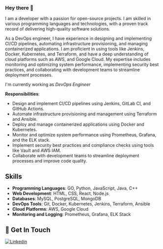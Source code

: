### Hey there 👋

I am a developer with a passion for open-source projects. I am skilled in various programming languages and technologies, with a proven track record of delivering high-quality software solutions.

As a DevOps engineer, I have experience in designing and implementing CI/CD pipelines, automating infrastructure provisioning, and managing containerized applications. I am proficient in using tools like Jenkins, Docker, Kubernetes, and Terraform, and have a deep understanding of cloud platforms such as AWS, and Google Cloud. My expertise includes monitoring and optimizing system performance, implementing security best practices, and collaborating with development teams to streamline deployment processes.

I'm currently working as *DevOps Engineer*

**Responsibilities**:
  - Design and implement CI/CD pipelines using Jenkins, GitLab CI, and GitHub Actions.
  - Automate infrastructure provisioning and management using Terraform and Ansible.
  - Deploy and manage containerized applications using Docker and Kubernetes.
  - Monitor and optimize system performance using Prometheus, Grafana, and the ELK stack.
  - Implement security best practices and compliance checks using tools like Vault and AWS IAM.
  - Collaborate with development teams to streamline deployment processes and improve code quality.

## Skills

- **Programming Languages**: GO, Python, JavaScript, Java, C++
- **Web Development**: HTML, CSS, React, Node.js
- **Databases**: MySQL, PostgreSQL, MongoDB
- **DevOps Tools**: Git, Docker, Kubernetes, Jenkins, Terraform, Ansible
- **Cloud Platforms**: AWS, Google Cloud
- **Monitoring and Logging**: Prometheus, Grafana, ELK Stack



## 📝 Get In Touch
[![Linkedin](https://img.shields.io/badge/linkedin-%230077B5.svg?&style=for-the-badge&logo=linkedin&logoColor=white)][linkedin]

[linkedin]: https://www.linkedin.com/in/gianmarcorogo/

<!--
**rogosprojects/rogosprojects** is a ✨ _special_ ✨ repository because its `README.md` (this file) appears on your GitHub profile.

Here are some ideas to get you started:

- 🔭 I’m currently working on ...
- 🌱 I’m currently learning ...
- 👯 I’m looking to collaborate on ...
- 🤔 I’m looking for help with ...
- 💬 Ask me about ...
- 📫 How to reach me: ...
- 😄 Pronouns: ...
- ⚡ Fun fact: ...
-->
